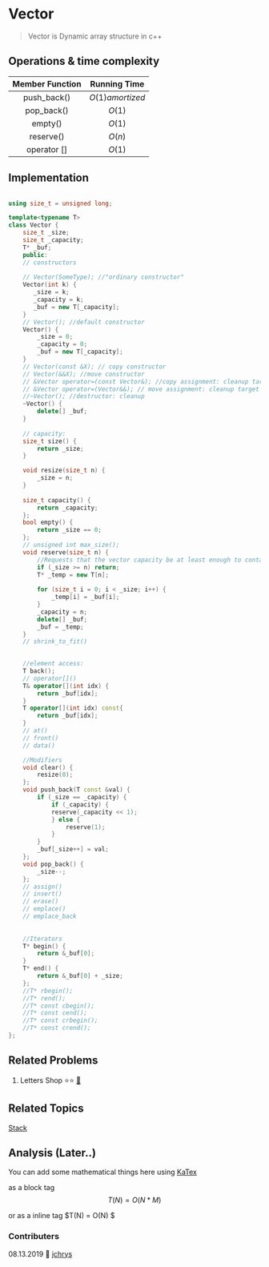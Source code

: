 # Vector
> Vector is Dynamic array structure in c++

## Operations & time complexity

| Member Function |  Running Time  |
|:---------------:|:--------------:|
|   push_back()   |$O(1) amortized$|
|    pop_back()   |     $O(1)$     |
|     empty()     |     $O(1)$     |
|    reserve()    |     $O(n)$     |
|   operator []   |     $O(1)$     |


## Implementation

```cpp   

using size_t = unsigned long;

template<typename T>
class Vector {
    size_t _size;
    size_t _capacity;
    T* _buf;
    public:
    // constructors
    
    // Vector(SomeType); //"ordinary constructor"
    Vector(int k) {
       _size = k;
       _capacity = k;
       _buf = new T[_capacity];
    }
    // Vector(); //default constructor
    Vector() {
        _size = 0;
        _capacity = 0;
        _buf = new T[_capacity];
    }
    // Vector(const &X); // copy constructor
    // Vector(&&X); //move constructor
    // &Vector operator=(const Vector&); //copy assignment: cleanup target and copy
    // &Vector operator=(Vector&&); // move assignment: cleanup target and move
    //~Vector(); //destructor: cleanup
    ~Vector() {
        delete[] _buf;
    }
    
    // capacity: 
    size_t size() {
        return _size;
    }

    void resize(size_t n) {
        _size = n;
    }
    
    size_t capacity() {
        return _capacity;
    };
    bool empty() {
        return _size == 0;
    };
    // unsigned int max_size();
    void reserve(size_t n) {
        //Requests that the vector capacity be at least enough to contain n elements.
        if (_size >= n) return;
        T* _temp = new T[n];
        
        for (size_t i = 0; i < _size; i++) {
            _temp[i] = _buf[i];
        }
        _capacity = n;
        delete[] _buf;
        _buf = _temp;
    }
    // shrink_to_fit()
   

    //element access:
    T back();
    // operator[]()
    T& operator[](int idx) {
        return _buf[idx];
    }
    T operator[](int idx) const{
        return _buf[idx];
    }
    // at()
    // front()
    // data() 

    //Modifiers
    void clear() {
        resize(0);
    };
    void push_back(T const &val) {
        if (_size == _capacity) {
            if (_capacity) {
            reserve(_capacity << 1);
            } else {
                reserve(1);
            }
        }
        _buf[_size++] = val;
    };
    void pop_back() {
        _size--;
    };
    // assign()
    // insert()
    // erase()
    // emplace()
    // emplace_back
   
    
    //Iterators 
    T* begin() {
        return &_buf[0];
    }
    T* end() {
        return &_buf[0] + _size;
    };
    //T* rbegin();
    //T* rend();
    //T* const cbegin();
    //T* const cend();
    //T* const crbegin();
    //T* const crend();
};
```

## Related Problems
1. Letters Shop :star::star: [:link:](https://codeforces.com/problemset/problem/1187/B)


## Related Topics
[Stack](/DataStructures/Linear/Stack/)

## Analysis (Later..)
You can add some mathematical things here using [KaTex](https://katex.org/docs/supported.html)

as a block tag
$$
    T(N) = O(N*M)
$$

or as a inline tag $T(N) = O(N) $

### Contributers
08.13.2019 :tada: [jchrys](https://github.com/jchrys)  
